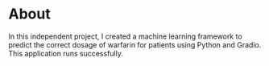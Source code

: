 # About
In this independent project, I created a machine learning framework to predict the correct dosage of warfarin for patients using Python and Gradio. This application runs successfully.
